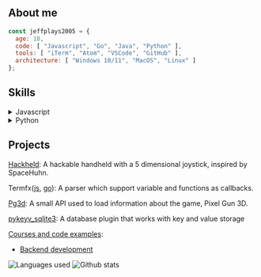 ## About me
```js
const jeffplays2005 = {
  age: 18,
  code: [ "Javascript", "Go", "Java", "Python" ],
  tools: [ "iTerm", "Atom", "VSCode", "GitHub" ],
  architecture: [ "Windows 10/11", "MacOS", "Linux" ]
};
```

## Skills
<details>
<summary>Javascript</summary>

- Began learning Node.js in 2019, have been programming in Node.js for over 5 years
  - Have created some small NPM(Node Package Manager) packages to test my modularity skills
    - Some packages that demonstrate my skill:
      [Termfxjs, a template parser](https://github.com/jeffplays2005/termfxjs), [Pg3d, a small API package](https://github.com/jeffplays2005/pg3d)
  - Have also backend web development skills
    - Am current learning some backend courses at FreeCodeCamp:
      [Backend and API development](https://github.com/jeffplays2005/courses/tree/main/backend_and_apis)
    - Have some unpublished passion projects that are also private repositories due to having them as private non open source code
      - Involved basic app credentials, user data was encrypted
      - API callback and requests
  - Database interactions
    - Involves CRUD(create, read, update, delete)
    - Data validation
- Overall skills obtained through the courses and projects:
  - Backend API development
  - Database management
  - Human computer interactions
  - Security control
</details>
<details>
<summary>Python</summary>

- Began learning Python in 2023, have learned some courses at The University of Auckland:
  - Principles of programming, the skills learned can be seen [here](https://github.com/jeffplays2005/courses/tree/main/Computer%20Science%20101)
  - Introduction to Software Fundamentals, the skills learned can be seen [here](https://github.com/jeffplays2005/courses/tree/main/Computer%20Science%20130)
  - [pykeyv_sqlite3](https://github.com/jeffplays2005/pykeyv_sqlite3), a database plugin that works with key and value storage
</details>

## Projects
[Hackheld](https://github.com/jeffplays2005/Hackheld): A hackable handheld with a 5 dimensional joystick, inspired by SpaceHuhn.

Termfx([js](https://github.com/jeffplays2005/termfxjs), [go](https://github.com/jeffplays2005/termfx)): A parser which support variable and functions as callbacks.

[Pg3d](https://github.com/jeffplays2005/pg3d): A small API used to load information about the game, Pixel Gun 3D.

[pykeyv_sqlite3](https://github.com/jeffplays2005/pykeyv_sqlite3): A database plugin that works with key and value storage

[Courses and code examples](https://github.com/jeffplays2005/courses):
- [Backend development](https://github.com/jeffplays2005/courses/tree/main/backend_and_apis)

![Languages used](https://github-readme-stats.vercel.app/api/top-langs/?username=jeffplays2005&layout=compact&theme=dark)
![Github stats](https://github-readme-stats.vercel.app/api?username=jeffplays2005&show_icons=true&theme=dark&hide_title=true)
